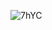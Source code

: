 ![7hYC](https://user-images.githubusercontent.com/121781416/236020291-451f3b27-695c-4bd2-b673-4a8e2a7f3551.gif)
